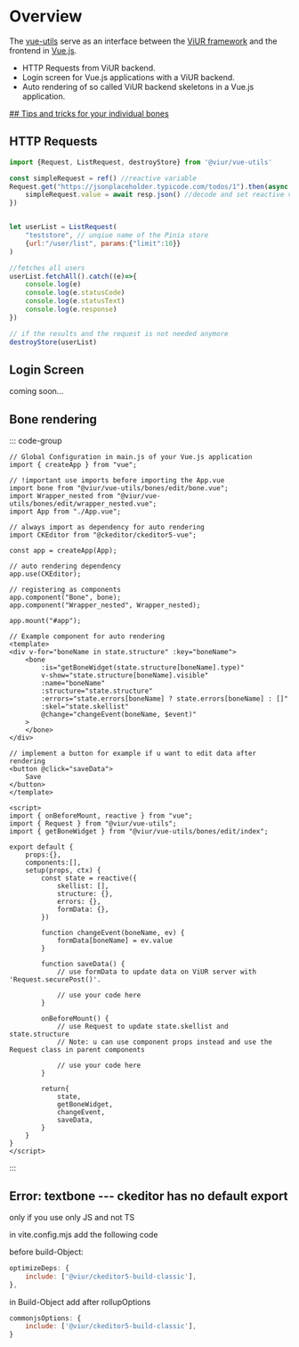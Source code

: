 # Overview

The [vue-utils](https://github.com/viur-framework/vi-vue-utils) serve as an interface between the [ViUR framework](https://www.viur.dev/) and the frontend in [Vue.js](https://vuejs.org/).

- HTTP Requests from ViUR backend.
- Login screen for Vue.js applications with a ViUR backend.
- Auto rendering of so called ViUR backend skeletons in a Vue.js application.

[## Tips and tricks for your individual bones](./tips.md)

## HTTP Requests

```js
import {Request, ListRequest, destroyStore} from '@viur/vue-utils'

const simpleRequest = ref() //reactive variable
Request.get("https://jsonplaceholder.typicode.com/todos/1").then(async (resp: Response)=>{
    simpleRequest.value = await resp.json() //decode and set reactive variable
})


let userList = ListRequest(
    "teststore", // unqiue name of the Pinia store
    {url:"/user/list", params:{"limit":10}}
)

//fetches all users
userList.fetchAll().catch((e)=>{
    console.log(e)
    console.log(e.statusCode)
    console.log(e.statusText)
    console.log(e.response)
})

// if the results and the request is not needed anymore
destroyStore(userList)
```

## Login Screen

coming soon...

## Bone rendering

::: code-group

```js:line-numbers [main.js]
// Global Configuration in main.js of your Vue.js application 
import { createApp } from "vue";

// !important use imports before importing the App.vue
import bone from "@viur/vue-utils/bones/edit/bone.vue";
import Wrapper_nested from "@viur/vue-utils/bones/edit/wrapper_nested.vue";
import App from "./App.vue";

// always import as dependency for auto rendering
import CKEditor from "@ckeditor/ckeditor5-vue";

const app = createApp(App);

// auto rendering dependency
app.use(CKEditor);

// registering as components
app.component("Bone", bone);
app.component("Wrapper_nested", Wrapper_nested);

app.mount("#app");
```

```vue:line-numbers [MyComponent.vue]
// Example component for auto rendering
<template>
<div v-for="boneName in state.structure" :key="boneName">
    <bone
        :is="getBoneWidget(state.structure[boneName].type)"
        v-show="state.structure[boneName].visible"
        :name="boneName"
        :structure="state.structure"
        :errors="state.errors[boneName] ? state.errors[boneName] : []"
        :skel="state.skellist"
        @change="changeEvent(boneName, $event)"
    >
    </bone>
</div>

// implement a button for example if u want to edit data after rendering
<button @click="saveData">
    Save
</button>
</template>

<script>
import { onBeforeMount, reactive } from "vue";
import { Request } from "@viur/vue-utils";
import { getBoneWidget } from "@viur/vue-utils/bones/edit/index";

export default {
    props:{},
    components:[],
    setup(props, ctx) {
        const state = reactive({
            skellist: [],
            structure: {},
            errors: {},
            formData: {},
        })

        function changeEvent(boneName, ev) {
            formData[boneName] = ev.value
        }

        function saveData() {
            // use formData to update data on ViUR server with 'Request.securePost()'.

            // use your code here
        }

        onBeforeMount() {
            // use Request to update state.skellist and state.structure
            // Note: u can use component props instead and use the Request class in parent components

            // use your code here
        }

        return{
            state,
            getBoneWidget,
            changeEvent,
            saveData,
        }
    }
}
</script>

```

:::

## Error: textbone --- ckeditor has no default export

only if you use only JS and not TS

in vite.config.mjs add the following code

before build-Object:

```js
optimizeDeps: {
    include: ['@viur/ckeditor5-build-classic'],
},
```

in Build-Object add after rollupOptions

```js
commonjsOptions: {
    include: ['@viur/ckeditor5-build-classic'],
}
````

